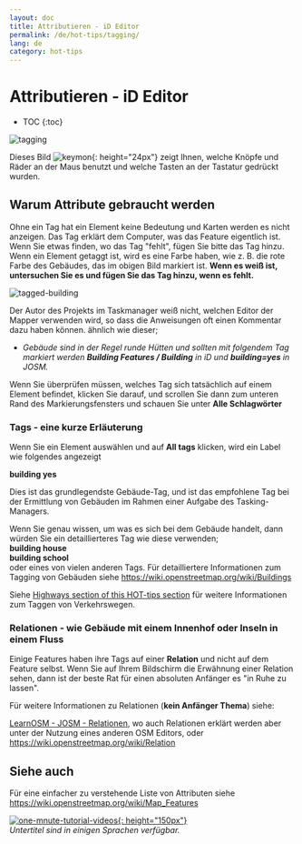 ```yaml
---
layout: doc
title: Attributieren - iD Editor
permalink: /de/hot-tips/tagging/
lang: de
category: hot-tips
---
```


Attributieren - iD Editor
============

- TOC
{:toc}

![tagging][]

Dieses Bild ![keymon]{: height="24px"} zeigt Ihnen, welche Knöpfe und Räder an der Maus benutzt und welche Tasten an der Tastatur gedrückt wurden.  

Warum Attribute gebraucht werden
-------------------

Ohne ein Tag hat ein Element keine Bedeutung und Karten werden es nicht anzeigen. Das Tag erklärt dem Computer, was das Feature eigentlich ist. Wenn Sie etwas finden, wo das Tag "fehlt", fügen Sie bitte das Tag hinzu. Wenn ein Element getaggt ist, wird es eine Farbe haben, wie z. B. die rote Farbe des Gebäudes, das im obigen Bild markiert ist. **Wenn es weiß ist, untersuchen Sie es und fügen Sie das Tag hinzu, wenn es fehlt.**  

![tagged-building][]  

Der Autor des Projekts im Taskmanager weiß nicht, welchen Editor der Mapper verwenden wird, so dass die Anweisungen oft einen Kommentar dazu haben können. ähnlich wie dieser;  

- *Gebäude sind in der Regel runde Hütten und sollten mit folgendem Tag markiert werden **Building Features / Building** in iD und **building=yes** in JOSM.*  

Wenn Sie überprüfen müssen, welches Tag sich tatsächlich auf einem Element befindet, klicken Sie darauf, und scrollen Sie dann zum unteren Rand des Markierungsfensters und schauen Sie unter **Alle Schlagwörter**

### Tags - eine kurze Erläuterung ###

Wenn Sie ein Element auswählen und auf **All tags** klicken, wird ein Label wie folgendes angezeigt  

**building yes**  

Dies ist das grundlegendste Gebäude-Tag, und ist das empfohlene Tag bei der Ermittlung von Gebäuden im Rahmen einer Aufgabe des Tasking-Managers.  

Wenn Sie genau wissen, um was es sich bei dem Gebäude handelt, dann würden Sie ein detaillierteres Tag wie diese verwenden;  
  **building house**  
  **building school**  
oder eines von vielen anderen Tags. Für detailliertere Informationen zum Tagging von Gebäuden siehe <https://wiki.openstreetmap.org/wiki/Buildings>  

Siehe [Highways section of this HOT-tips section](/de/hot-tips/highways/) für weitere Informationen zum Taggen von Verkehrswegen.  

### Relationen - wie Gebäude mit einem Innenhof oder Inseln in einem Fluss ###

Einige Features haben ihre Tags auf einer **Relation** und nicht auf dem Feature selbst. Wenn Sie auf Ihrem Bildschirm die Erwähnung einer Relation sehen, dann ist der beste Rat für einen absoluten Anfänger  es "in Ruhe zu lassen".  

Für weitere Informationen zu Relationen (**kein Anfänger Thema**) siehe:  

[LearnOSM - JOSM - Relationen](/de/josm/josm-relations/), wo auch Relationen erklärt werden aber unter der Nutzung eines anderen OSM Editors, oder  
<https://wiki.openstreetmap.org/wiki/Relation>

Siehe auch  
---------

Für eine einfacher zu verstehende Liste von Attributen siehe <https://wiki.openstreetmap.org/wiki/Map_Features>  

[![one-mnute-tutorial-videos]{: height="150px"}](https://www.youtube.com/playlist?list=PLb9506_-6FMHZ3nwn9heri3xjQKrSq1hN "Humanitarian OpenStreetMap Team - Einminütiges Einführungsvideo")  
*Untertitel sind in einigen Sprachen verfügbar.*  





[tagging]:/images/hot-tips/tagging.gif
[keymon]:/images/hot-tips/keymon.png
[tagged-building]:/images/hot-tips/tagged-building.png
[one-mnute-tutorial-videos]: /images/hot-tips/one-mnute-tutorial-videos.png "Humanitarian OpenStreetMap Team Einminütiges Einführungsvideo"